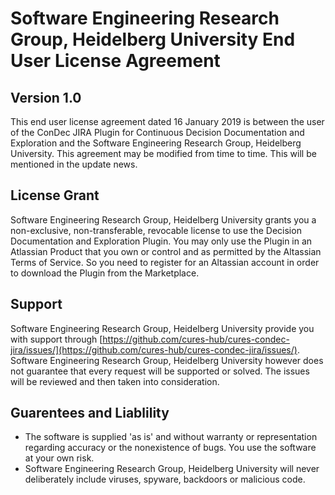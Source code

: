 # Software Engineering Research Group, Heidelberg University End User License Agreement

## Version 1.0

This end user license agreement dated 16 January 2019 is between the user of the ConDec JIRA Plugin for Continuous Decision Documentation and Exploration and the Software Engineering Research Group, Heidelberg University. This agreement may be modified from time to time. This will be mentioned in the update news. 

## License Grant

Software Engineering Research Group, Heidelberg University grants you a non-exclusive, non-transferable, revocable license to use the Decision Documentation and Exploration Plugin. You may only use the Plugin in an Atlassian Product that you own or control and as permitted by the Altassian Terms of Service. So you need to register for an Altassian account in order to download the Plugin from the Marketplace. 

## Support

Software Engineering Research Group, Heidelberg University provide you with support through [https://github.com/cures-hub/cures-condec-jira/issues/](https://github.com/cures-hub/cures-condec-jira/issues/).
Software Engineering Research Group, Heidelberg University however does not guarantee that every request will be supported or solved. The issues will be reviewed and then taken into consideration.

## Guarentees and Liablility

- The software is supplied 'as is' and without warranty or representation regarding accuracy or the nonexistence of bugs. You use the software at your own risk.
- Software Engineering Research Group, Heidelberg University will never deliberately include viruses, spyware, backdoors or malicious code.